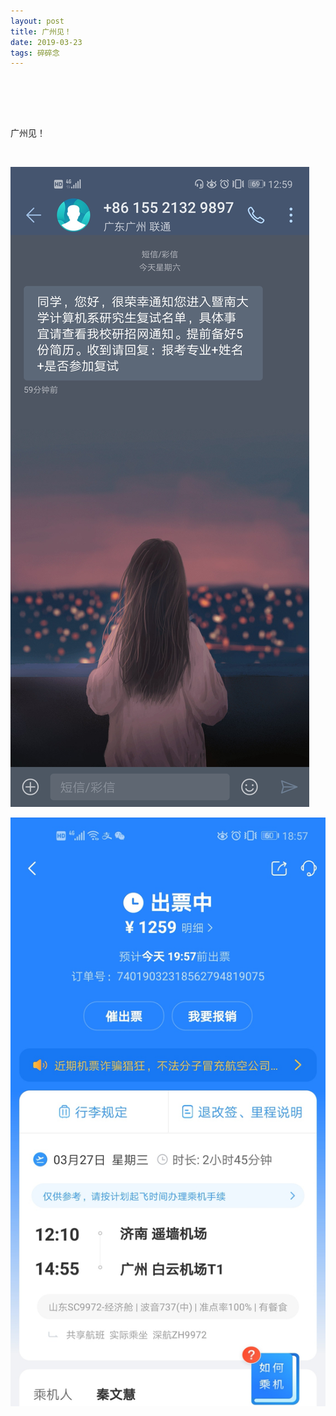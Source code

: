 ```yaml
---
layout: post
title: 广州见！
date: 2019-03-23
tags: 碎碎念  
---
```




<br>

<br><br>

广州见！

<br>

![19_0323_1](/images/posts/selftalking/19_0323_1.jpg)

![19_0323_2](/images/posts/selftalking/19_0323_2.jpg)

<br>

<br>